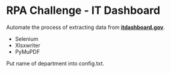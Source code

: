 # RPA Challenge - IT Dashboard
Automate the process of extracting data from [**itdashboard.gov**](http://itdashboard.gov/).

- Selenium
- Xlsxwriter
- PyMuPDF

Put name of department into config.txt.